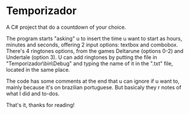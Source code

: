 # Temporizador

A C# project that do a countdown of your choice.

The program starts "asking" u to insert the time u want to start as hours, minutes and seconds, offering 2 input options: textbox and combobox.
There's 4 ringtones options, from the games Deltarune (options 0-2) and Undertale (option 3). 
U can add ringtones by putting the file in "Temporizador\bin\Debug" and typing the name of it in the ".txt" file, located in the same place.

The code has some comments at the end that u can ignore if u want to, mainly because it's on brazilian portuguese. But basicaly they r notes of what I did and to-dos.

That's it, thanks for reading!
